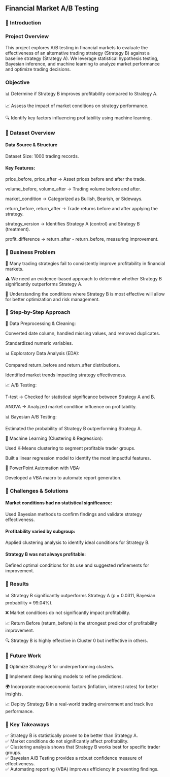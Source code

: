 ## Financial Market A/B Testing 

### 📌 Introduction

### Project Overview

This project explores A/B testing in financial markets to evaluate the effectiveness of an alternative trading strategy (Strategy B) against a baseline strategy (Strategy A). We leverage statistical hypothesis testing, Bayesian inference, and machine learning to analyze market performance and optimize trading decisions.

### Objective

📊 Determine if Strategy B improves profitability compared to Strategy A.

📈 Assess the impact of market conditions on strategy performance.

🔍 Identify key factors influencing profitability using machine learning.

### 📌 Dataset Overview

#### Data Source & Structure

Dataset Size: 1000 trading records.

#### Key Features:

price_before, price_after → Asset prices before and after the trade.

volume_before, volume_after → Trading volume before and after.

market_condition → Categorized as Bullish, Bearish, or Sideways.

return_before, return_after → Trade returns before and after applying the strategy.

strategy_version → Identifies Strategy A (control) and Strategy B (treatment).

profit_difference → return_after - return_before, measuring improvement.


### 📌 Business Problem

🚨 Many trading strategies fail to consistently improve profitability in financial markets.

⚠ We need an evidence-based approach to determine whether Strategy B significantly outperforms Strategy A.

🎯 Understanding the conditions where Strategy B is most effective will allow for better optimization and risk management.


### 📌 Step-by-Step Approach

🧹 Data Preprocessing & Cleaning:

Converted date column, handled missing values, and removed duplicates.

Standardized numeric variables.

📊 Exploratory Data Analysis (EDA):

Compared return_before and return_after distributions.

Identified market trends impacting strategy effectiveness.

📈 A/B Testing:

T-test → Checked for statistical significance between Strategy A and B.

ANOVA → Analyzed market condition influence on profitability.

📊 Bayesian A/B Testing:

Estimated the probability of Strategy B outperforming Strategy A.

🧠 Machine Learning (Clustering & Regression):

Used K-Means clustering to segment profitable trader groups.

Built a linear regression model to identify the most impactful features.

📑 PowerPoint Automation with VBA:

Developed a VBA macro to automate report generation.


### 📌 Challenges & Solutions

#### Market conditions had no statistical significance:

Used Bayesian methods to confirm findings and validate strategy effectiveness.

#### Profitability varied by subgroup:

Applied clustering analysis to identify ideal conditions for Strategy B.

#### Strategy B was not always profitable:

Defined optimal conditions for its use and suggested refinements for improvement.

### 📌 Results

📊 Strategy B significantly outperforms Strategy A (p = 0.0311, Bayesian probability = 99.04%).

❌ Market conditions do not significantly impact profitability.

📈 Return Before (return_before) is the strongest predictor of profitability improvement.

🔍 Strategy B is highly effective in Cluster 0 but ineffective in others.

### 📌 Future Work

🔬 Optimize Strategy B for underperforming clusters.

🤖 Implement deep learning models to refine predictions.

🌍 Incorporate macroeconomic factors (inflation, interest rates) for better insights.

📈 Deploy Strategy B in a real-world trading environment and track live performance.

### 📌 Key Takeaways

✅ Strategy B is statistically proven to be better than Strategy A. <br>
✅ Market conditions do not significantly affect profitability. <br>
✅ Clustering analysis shows that Strategy B works best for specific trader groups. <br>
✅ Bayesian A/B Testing provides a robust confidence measure of effectiveness. <br>
✅ Automating reporting (VBA) improves efficiency in presenting findings. <br>



